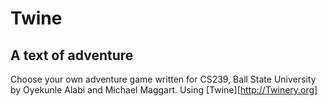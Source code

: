 # Twine
## A text of adventure

Choose your own adventure 
game written for CS239, Ball State University
by Oyekunle Alabi and Michael Maggart.
Using [Twine][http://Twinery.org]
